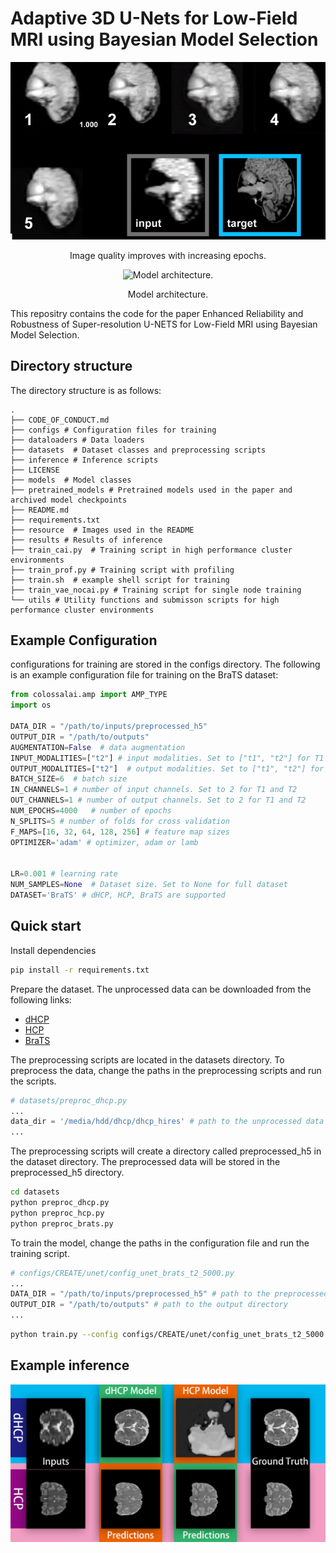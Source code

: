 # Adaptive 3D U-Nets for Low-Field MRI using Bayesian Model Selection

<p align="center">
  <img src="resource/Train.gif" alt="Image quality improves with increasing epochs."/>
</p>
<p align="center">
  Image quality improves with increasing epochs.
</p>

<p align="center">
  <img src="resource/model_architecture.png" alt="Model architecture."/>
</p>
<p align="center">
  Model architecture.
</p>

This repositry contains the code for the paper Enhanced Reliability and Robustness of Super-resolution U-NETS for Low-Field MRI using Bayesian Model Selection.

## Directory structure

The directory structure is as follows:

    .
    ├── CODE_OF_CONDUCT.md
    ├── configs # Configuration files for training
    ├── dataloaders # Data loaders
    ├── datasets  # Dataset classes and preprocessing scripts
    ├── inference # Inference scripts
    ├── LICENSE
    ├── models  # Model classes
    ├── pretrained_models # Pretrained models used in the paper and archived model checkpoints
    ├── README.md
    ├── requirements.txt
    ├── resource  # Images used in the README
    ├── results # Results of inference
    ├── train_cai.py  # Training script in high performance cluster environments
    ├── train_prof.py # Training script with profiling
    ├── train.sh  # example shell script for training
    ├── train_vae_nocai.py # Training script for single node training
    └── utils # Utility functions and submisson scripts for high performance cluster environments

## Example Configuration

configurations for training are stored in the configs directory. The following is an example configuration file for training on the BraTS dataset:
  
  ```python
  from colossalai.amp import AMP_TYPE
  import os

  DATA_DIR = "/path/to/inputs/preprocessed_h5"
  OUTPUT_DIR = "/path/to/outputs"
  AUGMENTATION=False  # data augmentation
  INPUT_MODALITIES=["t2"] # input modalities. Set to ["t1", "t2"] for T1 and T2
  OUTPUT_MODALITIES=["t2"]  # output modalities. Set to ["t1", "t2"] for T1 and T2
  BATCH_SIZE=6  # batch size
  IN_CHANNELS=1 # number of input channels. Set to 2 for T1 and T2
  OUT_CHANNELS=1 # number of output channels. Set to 2 for T1 and T2
  NUM_EPOCHS=4000   # number of epochs
  N_SPLITS=5 # number of folds for cross validation
  F_MAPS=[16, 32, 64, 128, 256] # feature map sizes
  OPTIMIZER='adam' # optimizer, adam or lamb


  LR=0.001 # learning rate
  NUM_SAMPLES=None  # Dataset size. Set to None for full dataset
  DATASET='BraTS' # dHCP, HCP, BraTS are supported
  ```

## Quick start

Install dependencies
```bash
pip install -r requirements.txt
```

Prepare the dataset. The unprocessed data can be downloaded from the following links:
* [dHCP](https://biomedia.github.io/dHCP-release-notes/download.html)
* [HCP](https://www.humanconnectome.org/study/hcp-young-adult/document/1200-subjects-data-release)
* [BraTS](https://www.synapse.org/#!Synapse:syn27046444/wiki/616992)

The preprocessing scripts are located in the datasets directory. To preprocess the data, change the paths in the preprocessing scripts and run the scripts. 

```python
# datasets/preproc_dhcp.py
...
data_dir = '/media/hdd/dhcp/dhcp_hires' # path to the unprocessed data
...
```

The preprocessing scripts will create a directory called preprocessed_h5 in the dataset directory. The preprocessed data will be stored in the preprocessed_h5 directory.

```bash
cd datasets
python preproc_dhcp.py
python preproc_hcp.py
python preproc_brats.py
```

To train the model, change the paths in the configuration file and run the training script.

```python
# configs/CREATE/unet/config_unet_brats_t2_5000.py
...
DATA_DIR = "/path/to/inputs/preprocessed_h5" # path to the preprocessed data
OUTPUT_DIR = "/path/to/outputs" # path to the output directory
...
```

```bash
python train.py --config configs/CREATE/unet/config_unet_brats_t2_5000.py
```

## Example inference
<p align="center">
  <img src="resource/Inference.png" alt="Inference results."/>
</p>






